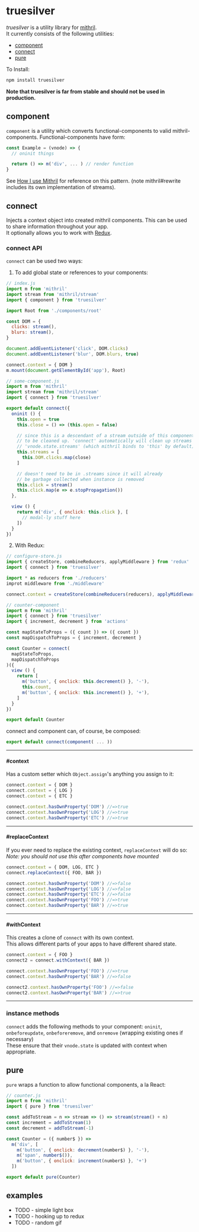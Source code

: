 # truesilver
*truesilver* is a utility library for [mithril](https://github.com/lhorie/mithril.js).  
It currently consists of the following utilities:  
* [component](#component)  
* [connect](#connect)  
* [pure](#pure)  
  
To Install:
```bash
npm install truesilver
```
  
**Note that truesilver is far from stable and should not be used in production.**
  
  
## component
`component` is a utility which converts functional-components to valid mithril-components. Functional-components have form:  

```js
const Example = (vnode) => {
  // oninit things

  return () => m('div', ... ) // render function
}
```
See [How I use Mithril](https://james-forbes.com/?/posts/how-i-use-mithril) for reference on this pattern. (note mithril#rewrite includes its own implementation of streams).  


## connect
Injects a context object into created mithril components. This can be used to share information throughout your app.  
It optionally allows you to work with [Redux](https://github.com/reactjs/redux).  

### connect API
`connect` can be used two ways:  
  
1) To add global state or references to your components:
```js
// index.js
import m from 'mithril'
import stream from 'mithril/stream'
import { component } from 'truesilver'

import Root from './components/root'

const DOM = {
  clicks: stream(),
  blurs: stream(),
}

document.addEventListener('click', DOM.clicks)
document.addEventListener('blur', DOM.blurs, true)

connect.context = { DOM }
m.mount(document.getElementById('app'), Root)
```
```js
// some-component.js
import m from 'mithril'
import stream from 'mithril/stream'
import { connect } from 'truesilver'

export default connect({
  oninit () {
    this.open = true
    this.close = () => (this.open = false)

    // since this is a descendant of a stream outside of this component's context it needs
    // to be cleaned up. 'connect' automatically will clean up streams added to
    // 'vnode.state.streams' (which mithril binds to 'this' by default)
    this.streams = [
      this.DOM.clicks.map(close)
    ]

    // doesn't need to be in .streams since it will already
    // be garbage collected when instance is removed
    this.click = stream()
    this.click.map(e => e.stopPropagation())
  },

  view () {
    return m('div', { onclick: this.click }, [
      // modal-ly stuff here
    ])
  }
})
```
  
2) With Redux:  
```js
// configure-store.js
import { createStore, combineReducers, applyMiddleware } from 'redux'
import { connect } from 'truesilver'

import * as reducers from './reducers'
improt middleware from './middleware'

connect.context = createStore(combineReducers(reducers), applyMiddleware(middleware))
```
```js
// counter-component
import m from 'mithril'
import { connect } from 'truesilver'
import { increment, decrement } from 'actions'

const mapStateToProps = ({ count }) => ({ count })
const mapDispatchToProps = { increment, decrement }

const Counter = connect(
  mapStateToProps,
  mapDispatchToProps
)({
  view () {
    return [
      m('button', { onclick: this.decrement() }, '-'),
      this.count,
      m('button', { onclick: this.increment() }, '+'),
    ]
  }
})

export default Counter
```
  
  
connect and component can, of course, be composed:  
```js
export default connect(component( ... ))
```
  
  
---
#### #context
Has a custom setter which `Object.assign`'s anything you assign to it:
```js
connect.context = { DOM }
connect.context = { LOG }
connect.context = { ETC }

connect.context.hasOwnProperty('DOM') //=>true
connect.context.hasOwnProperty('LOG') //=>true
connect.context.hasOwnProperty('ETC') //=>true
```
---
#### #replaceContext
If you ever need to replace the existing context, `replaceContext` will do so:  
*Note: you should not use this after components have mounted*
```js
connect.context = { DOM, LOG, ETC }
connect.replaceContext({ FOO, BAR })

connect.context.hasOwnProperty('DOM') //=>false
connect.context.hasOwnProperty('LOG') //=>false
connect.context.hasOwnProperty('ETC') //=>false
connect.context.hasOwnProperty('FOO') //=>true
connect.context.hasOwnProperty('BAR') //=>true
```
---
#### #withContext
This creates a clone of `connect` with its own context.  
This allows different parts of your apps to have different shared state.
```js
connect.context = { FOO }
connect2 = connect.withContext({ BAR })

connect.context.hasOwnProperty('FOO') //=>true
connect.context.hasOwnProperty('BAR') //=>false

connect2.context.hasOwnProperty('FOO') //=>false
connect2.context.hasOwnProperty('BAR') //=>true
```
---
### instance methods
`connect` adds the following methods to your component: `oninit`, `onbeforeupdate`, `onbeforeremove`, and `onremove` (wrapping existing ones if necessary)  
These ensure that their `vnode.state` is updated with context when appropriate.  
  
  
## pure
`pure` wraps a function to allow functional components, a la React:
```js
// counter.js
import m from 'mithril'
import { pure } from 'truesilver'

const addToStream = n => stream => () => stream(stream() + n)
const increment = addToStream(1)
const decrement = addToStream(-1)

const Counter = ({ number$ }) =>
  m('div', [
    m('button', { onclick: decrement(number$) }, '-'),
    m('span', number$()),
    m('button', { onclick: increment(number$) }, '+')
  ])

export default pure(Counter)
```


## examples
* TODO - simple light box  
* TODO - hooking up to redux  
* TODO - random gif  
